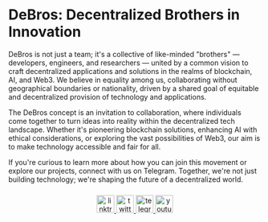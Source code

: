 <h1 align="left">DeBros: Decentralized Brothers in Innovation</h1>

DeBros is not just a team; it's a collective of like-minded "brothers" — developers, engineers, and researchers — united by a common vision to craft decentralized applications and solutions in the realms of blockchain, AI, and Web3. We believe in equality among us, collaborating without geographical boundaries or nationality, driven by a shared goal of equitable and decentralized provision of technology and applications.

The DeBros concept is an invitation to collaboration, where individuals come together to turn ideas into reality within the decentralized tech landscape. Whether it's pioneering blockchain solutions, enhancing AI with ethical considerations, or exploring the vast possibilities of Web3, our aim is to make technology accessible and fair for all.

If you're curious to learn more about how you can join this movement or explore our projects, connect with us on Telegram. Together, we're not just building technology; we're shaping the future of a decentralized world.

###

<div align="center">
  <a href="https://linktr.ee/debrosofficial" target="_blank">
    <img src="https://img.shields.io/static/v1?message=Linktree&logo=linktree&label=&color=1de9b6&logoColor=white&labelColor=&style=for-the-badge" height="35" alt="linktree logo" />
  </a>
  <a href="https://x.com/debrosofficial" target="_blank">
    <img src="https://img.shields.io/static/v1?message=Twitter&logo=twitter&label=&color=1DA1F2&logoColor=white&labelColor=&style=for-the-badge" height="35" alt="twitter logo" />
  </a>
  <a href="https://t.me/debrosportal" target="_blank">
    <img src="https://img.shields.io/static/v1?message=Telegram&logo=telegram&label=&color=2CA5E0&logoColor=white&labelColor=&style=for-the-badge" height="35" alt="telegram logo" />
  </a>
  <a href="https://www.youtube.com/@DeBrosOfficial" target="_blank">
    <img src="https://img.shields.io/static/v1?message=Youtube&logo=youtube&label=&color=FF0000&logoColor=white&labelColor=&style=for-the-badge" height="35" alt="youtube logo" />
  </a>
</div>

###



###
